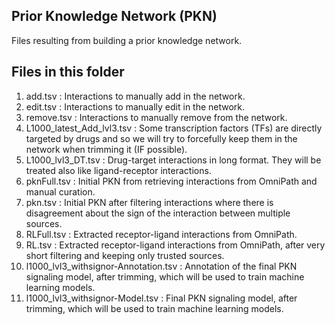 ## Prior Knowledge Network (PKN)
Files resulting from building a prior knowledge network.

## Files in this folder 
1. add.tsv : Interactions to manually add in the network.
2. edit.tsv : Interactions to manually edit in the network.
3. remove.tsv : Interactions to manually remove from the network.
4. L1000_latest_Add_lvl3.tsv : Some transcription factors (TFs) are directly targeted by drugs and so we will try to forcefully keep them in the network when trimming it (IF possible).
5. L1000_lvl3_DT.tsv : Drug-target interactions in long format. They will be treated also like ligand-receptor interactions.
6. pknFull.tsv : Initial PKN from retrieving interactions from OmniPath and manual curation.
7. pkn.tsv : Initial PKN after filtering interactions where there is disagreement about the sign of the interaction between multiple sources.
8. RLFull.tsv : Extracted receptor-ligand interactions from OmniPath.
9. RL.tsv : Extracted receptor-ligand interactions from OmniPath, after very short filtering and keeping only trusted sources.
19. l1000_lvl3_withsignor-Annotation.tsv : Annotation of the final PKN signaling model, after trimming, which will be used to train machine learning models.
11. l1000_lvl3_withsignor-Model.tsv : Final PKN signaling model, after trimming, which will be used to train machine learning models.
